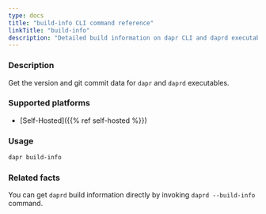 ```yaml
---
type: docs
title: "build-info CLI command reference"
linkTitle: "build-info"
description: "Detailed build information on dapr CLI and daprd executables"
---
```


### Description

Get the version and git commit data for `dapr` and `daprd` executables.

### Supported platforms

- [Self-Hosted]({{% ref self-hosted %}})

### Usage

```bash
dapr build-info
```

### Related facts

You can get `daprd` build information directly by invoking `daprd --build-info` command.
